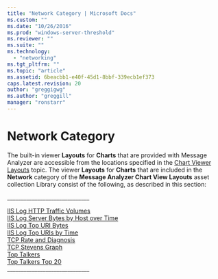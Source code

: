 ```yaml
---
title: "Network Category | Microsoft Docs"
ms.custom: ""
ms.date: "10/26/2016"
ms.prod: "windows-server-threshold"
ms.reviewer: ""
ms.suite: ""
ms.technology: 
  - "networking"
ms.tgt_pltfrm: ""
ms.topic: "article"
ms.assetid: 6beacbb1-e40f-45d1-8bbf-339ecb1ef373
caps.latest.revision: 20
author: "greggigwg"
ms.author: "greggill"
manager: "ronstarr"
---
```

# Network Category
The built-in viewer **Layouts** for **Charts** that are provided with Message Analyzer are accessible from the locations specified in the [Chart Viewer Layouts](chart-viewer-layouts.md) topic. The viewer **Layouts** for **Charts** that are included in the **Network** category of the **Message Analyzer Chart View Layouts** asset collection Library consist of the following, as described in this section:  
  
 _____________________________\_  
  
 [IIS Log HTTP Traffic  Volumes](iis-log-http-traffic-volumes.md)   
 [IIS Log Server Bytes by Host over Time](iis-log-server-bytes-by-host-over-time.md)   
 [IIS Log Top URI Bytes](iis-log-top-uri-bytes.md)   
 [IIS Log Top URIs by Time](iis-log-top-uris-by-time.md)   
 [TCP Rate and Diagnosis](tcp-rate-and-diagnosis.md)   
 [TCP Stevens Graph](tcp-stevens-graph.md)   
 [Top Talkers](top-talkers.md)   
 [Top Talkers Top 20](top-talkers-top-20.md)   
_____________________________\_